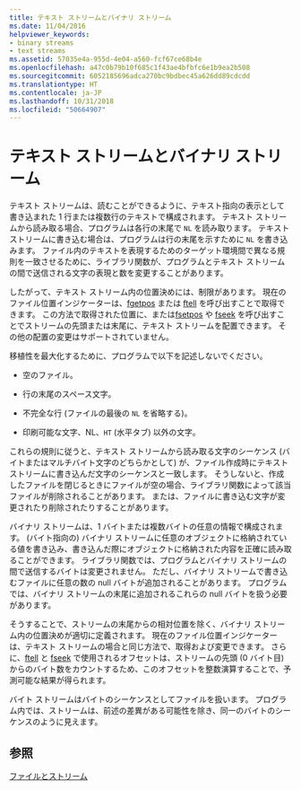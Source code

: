 ```yaml
---
title: テキスト ストリームとバイナリ ストリーム
ms.date: 11/04/2016
helpviewer_keywords:
- binary streams
- text streams
ms.assetid: 57035e4a-955d-4e04-a560-fcf67ce68b4e
ms.openlocfilehash: a47c0b79b10f685c1f43ae4bfbfc6e1b9ea2b508
ms.sourcegitcommit: 6052185696adca270bc9bdbec45a626dd89cdcdd
ms.translationtype: HT
ms.contentlocale: ja-JP
ms.lasthandoff: 10/31/2018
ms.locfileid: "50664907"
---
```

# <a name="text-and-binary-streams"></a>テキスト ストリームとバイナリ ストリーム

テキスト ストリームは、読むことができるように、テキスト指向の表示として書き込まれた 1 行または複数行のテキストで構成されます。 テキスト ストリームから読み取る場合、プログラムは各行の末尾で `NL` を読み取ります。 テキスト ストリームに書き込む場合は、プログラムは行の末尾を示すために `NL` を書き込みます。 ファイル内のテキストを表現するためのターゲット環境間で異なる規則を一致させるために、ライブラリ関数が、プログラムとテキスト ストリームの間で送信される文字の表現と数を変更することがあります。

したがって、テキスト ストリーム内の位置決めには、制限があります。 現在のファイル位置インジケーターは、[fgetpos](../c-runtime-library/reference/fgetpos.md) または [ftell](../c-runtime-library/reference/ftell-ftelli64.md) を呼び出すことで取得できます。 この方法で取得された位置に、または[fsetpos](../c-runtime-library/reference/fsetpos.md) や [fseek](../c-runtime-library/reference/fseek-fseeki64.md) を呼び出すことでストリームの先頭または末尾に、テキスト ストリームを配置できます。 その他の配置の変更はサポートされていません。

移植性を最大化するために、プログラムで以下を記述しないでください。

- 空のファイル。

- 行の末尾のスペース文字。

- 不完全な行 (ファイルの最後の `NL` を省略する)。

- 印刷可能な文字、NL、`HT` (水平タブ) 以外の文字。

これらの規則に従うと、テキスト ストリームから読み取る文字のシーケンス (バイトまたはマルチバイト文字のどちらかとして) が、ファイル作成時にテキスト ストリームに書き込んだ文字のシーケンスと一致します。 そうしないと、作成したファイルを閉じるときにファイルが空の場合、ライブラリ関数によって該当ファイルが削除されることがあります。 または、ファイルに書き込む文字が変更されたり削除されたりすることがあります。

バイナリ ストリームは、1 バイトまたは複数バイトの任意の情報で構成されます。 (バイト指向の) バイナリ ストリームに任意のオブジェクトに格納されている値を書き込み、書き込んだ際にオブジェクトに格納された内容を正確に読み取ることができます。 ライブラリ関数では、プログラムとバイナリ ストリームの間で送信するバイトは変更されません。 ただし、バイナリ ストリームで書き込むファイルに任意の数の null バイトが追加されることがあります。 プログラムでは、バイナリ ストリームの末尾に追加されるこれらの null バイトを扱う必要があります。

そうすることで、ストリームの末尾からの相対位置を除く、バイナリ ストリーム内の位置決めが適切に定義されます。 現在のファイル位置インジケーターは、テキスト ストリームの場合と同じ方法で、取得および変更できます。 さらに、[ftell](../c-runtime-library/reference/ftell-ftelli64.md) と [fseek](../c-runtime-library/reference/fseek-fseeki64.md) で使用されるオフセットは、ストリームの先頭 (0 バイト目) からのバイト数をカウントするため、このオフセットを整数演算することで、予測可能な結果が得られます。

バイト ストリームはバイトのシーケンスとしてファイルを扱います。 プログラム内では、ストリームは、前述の差異がある可能性を除き、同一のバイトのシーケンスのように見えます。

## <a name="see-also"></a>参照

[ファイルとストリーム](../c-runtime-library/files-and-streams.md)